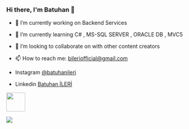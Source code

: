 ### Hi there, I'm Batuhan 👋

- 🔭 I’m currently working on Backend Services
- 🌱 I’m currently learning C# , MS-SQL SERVER , ORACLE DB , MVC5
- 👯 I’m looking to collaborate on with other content creators
- 📫 How to reach me: bileriofficial@gmail.com

- Instagram [@batuhanileri](https://www.instagram.com/batuhanileri/)
- Linkedin [Batuhan İLERİ](https://www.linkedin.com/in/batuhan-ileri-722b2315b/)
<a href="https://www.instagram.com/batuhanileri/">

<img src="https://www.vargonen.com/blog/wp-content/uploads/2020/09/instagramlogo.jpg" width="50" height="50"></a>

<img src="https://github-readme-stats.vercel.app/api?username=batuhanileri&&show_icons=true&title_color=ffffff&icon_color=bb2acf&text_color=daf7dc&bg_color=151515">

